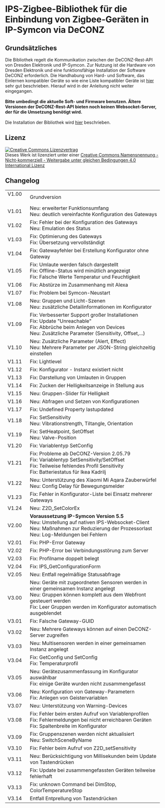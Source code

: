 <!DOCTYPE html>
<html lang="de">
  <head>
    <meta charset="utf-8">
	<meta name="viewport" content="width=device-width">
  </head>

  <body>
	<h1>IPS-Zigbee-Bibliothek für die Einbindung von Zigbee-Geräten in IP-Symcon via DeCONZ</h1>
	<h2>Grundsätzliches</h2>
	Die Bibliothek regelt die Kommunikation zwischen der DeCONZ-Rest-API von Dresden Elektronik und IP-Symcon. Zur Nutzung ist die Hardware von Dresden Elektronik und eine funktionsfähige Installation der Software DeCONZ erforderlich. Die Handhabung von Hard- und Software, das Einlernen kompatibler Geräte so wie eine Liste kompatibler Geräte ist <a href="https://www.dresden-elektronik.de/funk/software/deconz.html">hier</a> sehr gut beschrieben. Hierauf wird in der Anleitung nicht weiter eingegangen.<br><br>
	<b>Bitte umbedingt die aktuelle Soft- und Firmware benutzen. Ältere Versionen der DeCONZ-Rest-API bieten noch keinen Websocket-Server, der für die Umsetzung benötigt wird.</b><br><br>
	Die Installation der Bibliothek wird <a href="https://www.symcon.de/service/dokumentation/komponenten/verwaltungskonsole/module-store/">hier</a> beschrieben.
	<h2>Lizenz</h2>
	<a rel="license" href="http://creativecommons.org/licenses/by-nc-sa/4.0/"><img alt="Creative Commons Lizenzvertrag" style="border-width:0" src="https://i.creativecommons.org/l/by-nc-sa/4.0/88x31.png" /></a><br />Dieses Werk ist lizenziert unter einer <a rel="license" href="http://creativecommons.org/licenses/by-nc-sa/4.0/">Creative Commons Namensnennung - Nicht-kommerziell - Weitergabe unter gleichen Bedingungen 4.0 International Lizenz</a>
	<h2>Changelog</h2>
	<table>
	  <tr>
		<td>V1.00 &nbsp;&nbsp;&nbsp;&nbsp;</td>
		<td>Grundversion</td>
	  </tr>
	  <tr>
		<td>V1.01</td>
		<td>Neu: erweiterter Funktionsumfang<br>
			Neu: deutlich vereinfachte Konfiguration des Gateways</td>
	  </tr>
	  <tr>
		<td>V1.02</td>
		<td>Fix: Fehler bei der Konfiguration des Gateways<br>
			Neu: Emulation des Status</td>
	  </tr>
	  <tr>
		<td>V1.03</td>
		<td>Fix: Optimierung des Gateways<br>
			Fix: Übersetzung vervollständigt</td>
	  </tr>
	  <tr>
		<td>V1.04</td>
		<td>Fix: Gatewayfehler bei Erstellung Konfigurator ohne Gateway</td>
	  </tr>
	  <tr>
		<td>V1.05</td>
		<td>Fix: Umlaute werden falsch dargestellt<br>
			Fix: Offline-Status wird minütlich angezeigt<br>
			Fix: Falsche Werte Temperatur und Feuchtigkeit</td>
	  </tr>
	  <tr>
		<td>V1.06</td>
		<td>Fix: Abstürze im Zusammenhang mit Alexa</td>
	  </tr>
	  <tr>
		<td>V1.07</td>
		<td>Fix: Problem bei Symcon-Neustart</td>
	  </tr>
	  <tr>
		<td>V1.08</td>
		<td>Neu: Gruppen und Licht-Szenen<br>
			Neu: zusätzliche Detailinformationen im Konfigurator</td>
	  </tr>
	  <tr>
		<td>V1.09</td>
		<td>Fix: Verbesserter Support großer Installationen<br>
			Fix: Update "Unreachable"<br>
			Fix: Abbrüche beim Anlegen von Devices<br>
			Neu: Zusätzliche Parameter (Sensitivity, Offset,...)</td>
	  </tr>
	  <tr>
		<td>V1.10</td>
		<td>Neu: Zusätzliche Parameter (Alert, Effect)<br>
			Neu: Mehrere Parameter per JSON-String gleichzeitig einstellen</td>
	  </tr>
	  <tr>
		<td>V1.11</td>
		<td>Fix: Lightlevel</td>
	  </tr>
	  <tr>
		<td>V1.12</td>
		<td>Fix: Konfigurator - Instanz existiert nicht</td>
	  </tr>
	  <tr>
		<td>V1.13</td>
		<td>Fix: Darstellung von Umlauten in Gruppen</td>
	  </tr>
	  <tr>
		<td>V1.14</td>
		<td>Fix: Zucken der Helligkeitsanzeige in Stellung aus</td>
	  </tr>
	  <tr>
		<td>V1.15</td>
		<td>Neu: Gruppen-Slider für Helligkeit</td>
	  </tr>
	  <tr>
		<td>V1.16</td>
		<td>Neu: Abfragen und Setzen von Konfigurationen</td>
	  </tr>
	  <tr>
		<td>V1.17</td>
		<td>Fix: Undefined Property lastupdated</td>
	  </tr>
	  <tr>
		<td>V1.18</td>
		<td>Fix: SetSensitivity<br>
			Neu: Vibrationstrength, Tiltangle, Orientation</td>
	  </tr>
	  <tr>
		<td>V1.19</td>
		<td>Fix: SetHeatpoint, SetOffset<br>
			Neu: Valve-Position</td>
	  </tr>
	  <tr>
		<td>V1.20</td>
		<td>Fix: Variablentyp SetConfig</td>
	  </tr>
	  <tr>
		<td>V1.21</td>
		<td>Fix: Probleme ab DeCONZ-Version 2.05.79<br>
			Fix: Variablentyp SetSensitivity/SetOffset<br>
			Fix: Teilweise fehlendes Profil Sensitivity<br>
			Fix: Batteriestatus für Ikea Kadrilj</td>
	  </tr>
	  <tr>
		<td>V1.22</td>
		<td>Neu: Unterstützung des Xiaomi Mi Aqara Zauberwürfel<br>
			Neu: Config Delay für Bewegungsmelder</td>
	  </tr>
	  <tr>
		<td>V1.23</td>
		<td>Fix: Fehler in Konfigurator-Liste bei Einsatz mehrerer Gateways</td>
	  </tr>
	  <tr>
		<td>V1.24</td>
		<td>Neu: Z2D_SetColorEx</td>
	  </tr>
	  <tr>
		<td>V2.00</td>
		<td><b>Voraussetzung IP-Symcon Version 5.5</b><br>
			Neu: Umstellung auf nativen IPS-Websocket-Client<br>
			Neu: Maßnahmen zur Reduzierung der Prozessorlast<br>
			Neu: Log-Meldungen bei Fehlern</td>
	  </tr>
	  <tr>
		<td>V2.01</td>
		<td>Fix: PHP-Error Gateway</td>
	  </tr>
      <tr>
		<td>V2.02</td>
		<td>Fix: PHP-Error bei Verbindungsstörung zum Server</td>
	  </tr>
      <tr>
		<td>V2.03</td>
		<td>Fix: Profilname doppelt belegt</td>
	  </tr>
      <tr>
		<td>V2.04</td>
		<td>Fix: IPS_GetConfigurationForm</td>
	  </tr>
      <tr>
		<td>V2.05</td>
		<td>Neu: Entfall regelmäßige Statusabfrage</td>
	  </tr>
      <tr>
		<td>V3.00</td>
		<td>Neu: Geräte mit zugeordneten Sensoren werden in einer gemeinsamen Instanz angelegt<br>
			Neu: Gruppen können komplett aus dem Webfront gesteuert werden<br>
			Fix: Leer Gruppen werden im Konfigurator automatisch ausgeblendet</td>
	  </tr>
      <tr>
		<td>V3.01</td>
		<td>Fix: Falsche Gateway-GUID</td>
	  </tr>
      <tr>
		<td>V3.02</td>
		<td>Neu: Mehrere Gateways können auf einen DeCONZ-Server zugreifen</td>
	  </tr>
      <tr>
		<td>V3.03</td>
		<td>Neu: Multisensoren werden in einer gemeinsamen Instanz angelegt</td>
	  </tr>
      <tr>
		<td>V3.04</td>
		<td>Fix: GetConfig und SetConfig<br>
			Fix: Temperaturprofil</td>
	  </tr>
      <tr>
		<td>V3.05</td>
		<td>Neu: Gerätezusammenfassung im Konfigurator auswählbar<br>
			Fix: einige Geräte wurden nicht zusammengefasst</td>
	  </tr>
      <tr>
		<td>V3.06</td>
		<td>Neu: Konfiguration von Gateway-Parametern<br>
			Fix: Anlegen von Geistervariablen</td>
	  </tr>
      <tr>
		<td>V3.07</td>
		<td>Neu: Unterstützung von Warning-Devices</td>
	  </tr>
      <tr>
		<td>V3.08</td>
		<td>Fix: Fehler beim ersten Aufruf von Variablenprofilen<br>
			Fix: Fehlermeldungen bei nicht erreichbaren Geräten<br>
			Fix: Spaltenbreite im Konfigurator</td>
	  </tr>
      <tr>
		<td>V3.09</td>
		<td>Fix: Gruppenszenen werden nicht aktualisiert<br>
			Neu: SwitchSceneByName</td>
	  </tr>
      <tr>
		<td>V3.10</td>
		<td>Fix: Fehler beim Aufruf von Z2D_setSensitivity</td>
	  </tr>
      <tr>
		<td>V3.11</td>
		<td>Neu: Berücksichtigung von Millisekunden beim Update von Tastendrücken</td>
	  </tr>
      <tr>
		<td>V3.12</td>
		<td>Fix: Update bei zusammengefassten Geräten teilweise fehlerhaft</td>
	  </tr>
      <tr>
		<td>V3.13</td>
		<td>Fix: unknown Command bei DimStop, ColorTemperatureStop</td>
	  </tr>
      <tr>
		<td>V3.14</td>
		<td>Entfall Entprellung von Tastendrücken</td>
	  </tr>
	</table>
  </body>
</html>
